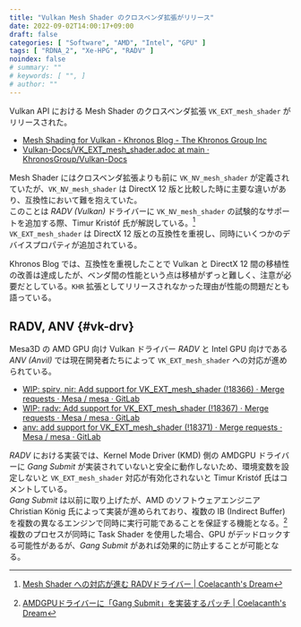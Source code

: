 ```yaml
---
title: "Vulkan Mesh Shader のクロスベンダ拡張がリリース"
date: 2022-09-02T14:00:17+09:00
draft: false
categories: [ "Software", "AMD", "Intel", "GPU" ]
tags: [ "RDNA_2", "Xe-HPG", "RADV" ]
noindex: false
# summary: ""
# keywords: [ "", ]
# author: ""
---
```


Vulkan API における Mesh Shader のクロスベンダ拡張 `VK_EXT_mesh_shader` がリリースされた。  

 * [Mesh Shading for Vulkan - Khronos Blog - The Khronos Group Inc](https://www.khronos.org/blog/mesh-shading-for-vulkan)
 * [Vulkan-Docs/VK_EXT_mesh_shader.adoc at main · KhronosGroup/Vulkan-Docs](https://github.com/KhronosGroup/Vulkan-Docs/blob/main/proposals/VK_EXT_mesh_shader.adoc)

Mesh Shader にはクロスベンダ拡張よりも前に `VK_NV_mesh_shader` が定義されていたが、`VK_NV_mesh_shader` は DirectX 12 版と比較した時に主要な違いがあり、互換性において難を抱えていた。  
このことは *RADV (Vulkan)* ドライバーに `VK_NV_mesh_shader` の試験的なサポートを追加する際、Timur Kristóf 氏が解説している。[^radv-ms]  
`VK_EXT_mesh_shader` は DirectX 12 版との互換性を重視し、同時にいくつかのデバイスプロパティが追加されている。  

[^radv-ms]: [Mesh Shader への対応が進む RADVドライバー | Coelacanth's Dream](/posts/2021/12/20/radv-mesh-shader/)

Khronos Blog では、互換性を重視したことで Vulkan と DirectX 12 間の移植性の改善は達成したが、ベンダ間の性能という点は移植がずっと難しく、注意が必要だとしている。`KHR` 拡張としてリリースされなかった理由が性能の問題だとも語っている。  

## RADV, ANV {#vk-drv}
Mesa3D の AMD GPU 向け Vulkan ドライバー *RADV* と Intel GPU 向けである *ANV (Anvil)* では現在開発者たちによって `VK_EXT_mesh_shader` への対応が進められている。  

 * [WIP: spirv, nir: Add support for VK_EXT_mesh_shader (!18366) · Merge requests · Mesa / mesa · GitLab](https://gitlab.freedesktop.org/mesa/mesa/-/merge_requests/18366)
 * [WIP: radv: Add support for VK_EXT_mesh_shader (!18367) · Merge requests · Mesa / mesa · GitLab](https://gitlab.freedesktop.org/mesa/mesa/-/merge_requests/18367)
 * [anv: add support for VK_EXT_mesh_shader (!18371) · Merge requests · Mesa / mesa · GitLab](https://gitlab.freedesktop.org/mesa/mesa/-/merge_requests/18371)

*RADV* における実装では、Kernel Mode Driver (KMD) 側の AMDGPU ドライバーに *Gang Submit* が実装されていないと安全に動作しないため、環境変数を設定しないと `VK_EXT_mesh_shader` 対応が有効化されないと Timur Kristóf 氏はコメントしている。  
*Gang Submit* は以前に取り上げたが、AMD のソフトウェアエンジニア Christian König 氏によって実装が進められており、複数の IB (Indirect Buffer) を複数の異なるエンジンで同時に実行可能であることを保証する機能となる。[^gang-submit]  
複数のプロセスが同時に Task Shader を使用した場合、GPU がデッドロックする可能性があるが、*Gang Submit* があれば効果的に防止することが可能となる。  

[^gang-submit]: [AMDGPUドライバーに「Gang Submit」を実装するパッチ | Coelacanth's Dream](http://localhost:1313/posts/2022/03/04/amdgpu-gang-submission/)

